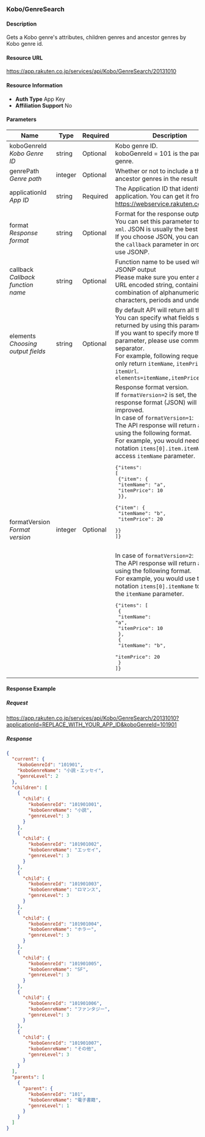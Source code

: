 
### Kobo/GenreSearch

#### Description

Gets a Kobo genre's attributes, children genres and ancestor genres by Kobo genre id.
#### Resource URL

https://app.rakuten.co.jp/services/api/Kobo/GenreSearch/20131010
#### Resource Information

* **Auth Type** App Key
* **Affiliation Support** No

#### Parameters

Name | Type | Required | Description
 --- | --- | --- | --- 
koboGenreId<br>*Kobo Genre ID* | string | Optional | Kobo genre ID.<br>koboGenreId = 101 is the parent genre.
genrePath<br>*Genre path* | integer | Optional | Whether or not to include a the ancestor genres in the result set:
applicationId<br>*App ID* | string | Required | The Application ID that identifies your application. You can get it from <a href="https://webservice.rakuten.co.jp/" target="_blank">https://webservice.rakuten.co.jp/</a>.
format<br>*Response format* | string | Optional | Format for the response output.<br>You can set this parameter to <code>json</code> or <code>xml</code>. JSON is usually the best option.<br>If you choose JSON, you can also set the <code>callback</code> parameter in order to use JSONP.
callback<br>*Callback function name* | string | Optional | Function name to be used with the JSONP output<br>Please make sure you enter a UTF-8 URL encoded string, containing only a combination of alphanumeric characters, periods and underscores.
elements<br>*Choosing output fields* | string | Optional | By default API will return all the fields. You can specify what fields should be returned by using this parameter.<br>If you want to specify more than one parameter, please use comma (<code>,</code>) as separator.<br>For example, following request will only return <code>itemName</code>, <code>itemPrice</code> and <code>itemUrl</code>.<br><code>elements=itemName,itemPrice,itemUrl</code>
formatVersion<br>*Format version* | integer | Optional | Response format version.<br>If <code>formatVersion=2</code> is set, the response format (JSON) will be improved.<br>In case of <code>formatVersion=1</code>:<br>The API response will return an array using the following format.<br>For example, you would need to use notation <code>items[0].item.itemName</code> to access <code>itemName</code> parameter.<br><pre class="prettyprint">{"items": [<br>    {"item": {<br>        "itemName": "a",<br>        "itemPrice": 10<br>    }},<br>    {"item": {<br>        "itemName": "b",<br>        "itemPrice": 20<br>    }}<br>]}</pre><br>In case of <code>formatVersion=2</code>:<br>The API response will return an array using the following format.<br>For example, you would use the notation <code>items[0].itemName</code> to access the <code>itemName</code> parameter.<br><pre class="prettyprint">{"items": [<br>    {<br>        "itemName": "a",<br>        "itemPrice": 10<br>    },<br>    {<br>        "itemName": "b",<br>        "itemPrice": 20<br>    }<br>]}</pre>
#### Response Example

##### Request

https://app.rakuten.co.jp/services/api/Kobo/GenreSearch/20131010?applicationId=REPLACE_WITH_YOUR_APP_ID&koboGenreId=101901
##### Response

```json
{
  "current": {
    "koboGenreId": "101901",
    "koboGenreName": "小説・エッセイ",
    "genreLevel": 2
  },
  "children": [
    {
      "child": {
        "koboGenreId": "101901001",
        "koboGenreName": "小説",
        "genreLevel": 3
      }
    },
    {
      "child": {
        "koboGenreId": "101901002",
        "koboGenreName": "エッセイ",
        "genreLevel": 3
      }
    },
    {
      "child": {
        "koboGenreId": "101901003",
        "koboGenreName": "ロマンス",
        "genreLevel": 3
      }
    },
    {
      "child": {
        "koboGenreId": "101901004",
        "koboGenreName": "ホラー",
        "genreLevel": 3
      }
    },
    {
      "child": {
        "koboGenreId": "101901005",
        "koboGenreName": "SF",
        "genreLevel": 3
      }
    },
    {
      "child": {
        "koboGenreId": "101901006",
        "koboGenreName": "ファンタジー",
        "genreLevel": 3
      }
    },
    {
      "child": {
        "koboGenreId": "101901007",
        "koboGenreName": "その他",
        "genreLevel": 3
      }
    }
  ],
  "parents": [
    {
      "parent": {
        "koboGenreId": "101",
        "koboGenreName": "電子書籍",
        "genreLevel": 1
      }
    }
  ]
}
```

